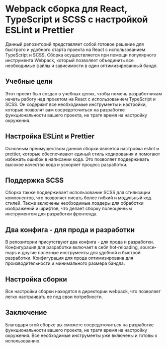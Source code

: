 # Webpack сборка для React, TypeScript и SCSS с настройкой ESLint и Prettier

Данный репозиторий представляет собой готовое решение для быстрого и удобного старта проекта на React с использованием TypeScript и SCSS. Сборка осуществляется при помощи популярного инструмента Webpack, который позволяет объединить все необходимые файлы и зависимости в один оптимизированный бандл.

## Учебные цели

Этот проект был создан в учебных целях, чтобы помочь разработчикам начать работу над проектом на React с использованием TypeScript и SCSS. Он содержит все необходимые инструменты и настройки, которые позволят вам сосредоточиться на разработке функциональности вашего проекта, не тратя время на настройку окружения.

## Настройка ESLint и Prettier

Основным преимуществом данной сборки является настройка eslint и prettier, которые обеспечивают единый стиль кодирования и помогают избежать ошибок в написании кода. Это позволяет поддерживать высокое качество кода и ускоряет процесс разработки.

## Поддержка SCSS

Сборка также поддерживает использование SCSS для стилизации компонентов, что позволяет писать более гибкий и модульный код стилей. Также включены необходимые лоадеры для обработки изображений и шрифтов, что делает сборку полноценным инструментом для разработки фронтенда.

## Два конфига - для прода и разработки

В репозитории присутствуют два конфига - для прода и разработки. Конфигурация для разработки включает в себя hot-reloading, source-maps и другие полезные инструменты для удобной и быстрой разработки. Конфигурация для прода оптимизирована для производительности и минимального размера бандла.

## Настройка сборки

Все настройки сборки находятся в директории webpack, что позволяет легко настраивать ее под свои потребности.

## Заключение

Благодаря этой сборке вы сможете сосредоточиться на разработке функциональности вашего проекта, не тратя время на настройку окружения. Все необходимые инструменты уже включены и готовы к использованию.
